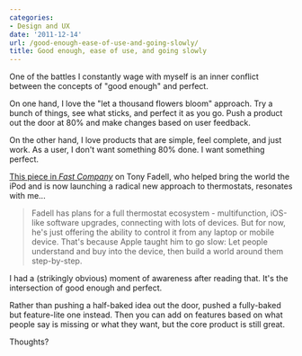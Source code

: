 ```yaml
---
categories:
- Design and UX
date: '2011-12-14'
url: /good-enough-ease-of-use-and-going-slowly/
title: Good enough, ease of use, and going slowly
---
```


One of the battles I constantly wage with myself is an inner conflict between the concepts of "good enough" and perfect.

On one hand, I love the "let a thousand flowers bloom" approach. Try a bunch of things, see what sticks, and perfect it as you go. Push a product out the door at 80% and make changes based on user feedback.

On the other hand, I love products that are simple, feel complete, and just work. As a user, I don't want something 80% done. I want something perfect.

<a href="http://www.fastcompany.com/magazine/161/learning-thermostat-tony-fadell">This piece in <em>Fast Company</em></a> on Tony Fadell, who helped bring the world the iPod and is now launching a radical new approach to thermostats, resonates with me...

<blockquote>Fadell has plans for a full thermostat ecosystem - multifunction, iOS-like software upgrades, connecting with lots of devices. But for now, he's just offering the ability to control it from any laptop or mobile device. That's because Apple taught him to go slow: Let people understand and buy into the device, then build a world around them step-by-step.</blockquote>

I had a (strikingly obvious) moment of awareness after reading that. It's the intersection of good enough and perfect.

Rather than pushing a half-baked idea out the door, pushed a fully-baked but feature-lite one instead. Then you can add on features based on what people say is missing or what they want, but the core product is still great.

Thoughts?